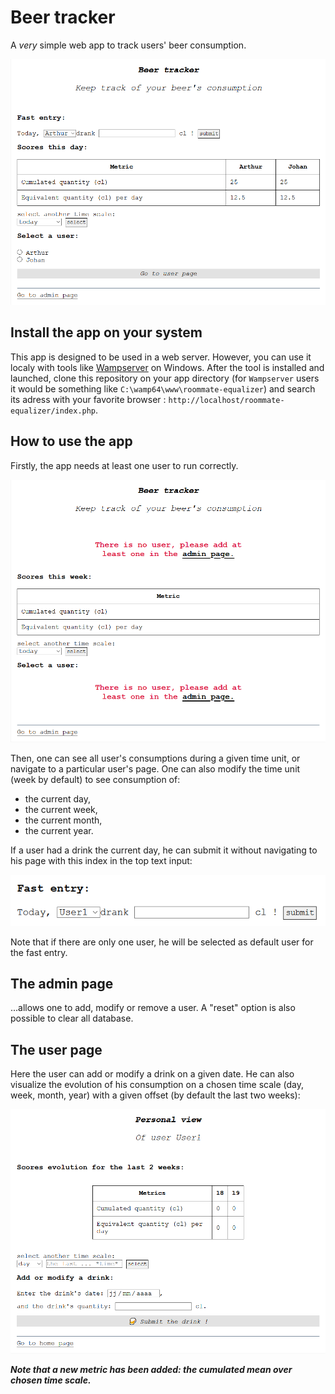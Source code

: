 # Beer tracker

A *very* simple web app to track users' beer consumption.

![fast entry](./readme_assets/home.PNG)

## Install the app on your system

This app is designed to be used in a web server. However, you can use it localy with tools like [Wampserver](https://sourceforge.net/projects/wampserver/files/) on Windows.
After the tool is installed and launched, clone this repository on your app directory (for `Wampserver` users it would be something like `C:\wamp64\www\roommate-equalizer`) and search its adress with your favorite browser : `http://localhost/roommate-equalizer/index.php`.

## How to use the app

Firstly, the app needs at least one user to run correctly.

![home page error](./readme_assets/home_error.PNG)

Then, one can see all user's consumptions during a given time unit, or navigate to a particular user's page.
One can also modify the time unit (week by default) to see consumption of:
* the current day,
* the current week,
* the current month,
* the current year.

If a user had a drink the current day, he can submit it without navigating to his page with this index in the top text input:

![fast entry](./readme_assets/fast_entry.PNG)

Note that if there are only one user, he will be selected as default user for the fast entry.

## The admin page

...allows one to add, modify or remove a user. A "reset" option is also possible to clear all database.

## The user page

Here the user can add or modify a drink on a given date. He can also visualize the evolution of his consumption on a chosen time scale (day, week, month, year) with a given offset (by default the last two weeks):

![user page](./readme_assets/user.PNG)

***Note that a new metric has been added: the cumulated mean over chosen time scale.***